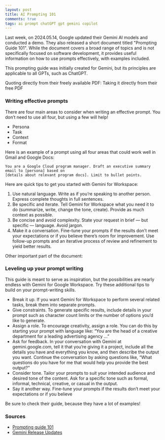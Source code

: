 ```yaml
---
layout: post
title: AI Prompting 101
comments: true
tags: ai prompt chatGPT gpt gemini copilot
---
```


Last week, on 2024.05.14, Google updated their Gemini AI models and conducted a demo. They also released a short document titled "Prompting Guide 101". While the document covers a broad range of topics and is not specifically focused on software development, it provides useful information on how to use prompts effectively, with examples included.

This prompting guide was initially created for Gemini, but its principles are applicable to all GPTs, such as ChatGPT.

Quoting directly from their freely available PDF:
Taking it directly from their free PDF

### Writing effective prompts
There are four main areas to consider when writing an effective prompt. You don’t need to use all four,
but using a few will help!

- Persona
- Task
- Context
- Format


Here is an example of a prompt using all four areas that could work well in Gmail and Google Docs:


```
You are a Google Cloud program manager. Draft an executive summary email to [persona] based on
[details about relevant program docs]. Limit to bullet points.
```

Here are quick tips to get you started with Gemini for Workspace:
1. Use natural language. Write as if you’re speaking to another person. Express complete thoughts in
full sentences.
1. Be specific and iterate. Tell Gemini for Workspace what you need it to do (summarize, write, change the
tone, create). Provide as much context as possible.
1. Be concise and avoid complexity. State your request in brief — but specific — language. Avoid jargon.
2. Make it a conversation. Fine-tune your prompts if the results don’t meet your expectations or if you believe
there’s room for improvement. Use follow-up prompts and an iterative process of review and refinement to
yield better results.

Other important part of the document:

### Leveling up your prompt writing
This guide is meant to serve as inspiration, but the possibilities are nearly endless with Gemini for Google
Workspace. Try these additional tips to build on your prompt-writing skills.

- Break it up. If you want Gemini for Workspace to perform several related tasks, break them into
separate prompts.
- Give constraints. To generate specific results, include details in your prompt such as character count limits
or the number of options you’d like to generate.
- Assign a role. To encourage creativity, assign a role. You can do this by starting your prompt with language
like: “You are the head of a creative department for a leading advertising agency …”
- Ask for feedback. In your conversation with Gemini at gemini.google.com, tell it that you’re giving it a project,
include all the details you have and everything you know, and then describe the output you want. Continue the
conversation by asking questions like, “What questions do you have for me that would help you provide the
best output?”
- Consider tone. Tailor your prompts to suit your intended audience and desired tone of the content.
Ask for a specific tone such as formal, informal, technical, creative, or casual in the output.
- Say it another way. Fine-tune your prompts if the results don’t meet your expectations or if you believe


Be sure to check their guide, because they have a lot of examples!

### Sources

- [Prompting guide 101](https://services.google.com/fh/files/misc/gemini-for-google-workspace-prompting-guide-101.pdf)
- [Gemini Release Updates](https://gemini.google.com/updates)  

